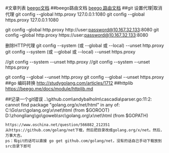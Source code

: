 #文章列表
[beego文档](https://beego.me/docs/mvc/controller/config.md)
##beego路由文档
[beego 路由文档](https://beego.me/docs/mvc/controller/router.md)
##git 设置代理|取消代理
git config --global http.proxy 127.0.0.1:1080
git config --global https.proxy 127.0.0.1:1080

git config –global http.proxy http://user:password@10.167.32.133:8080
git config –global http.proxy https://user:password@10.167.32.133:8080

删除HTTP代理
git config --system (或 --global 或 --local) --unset http.proxy
git config --system (或 --global 或 --local) --unset https.proxy

//git config --system --unset http.proxy
//git config --system --unset https.proxy

git config --global --unset http.proxy
git config --global --unset https.proxy
##go 编码转换
http://studygolang.com/articles/1712
##httplib
https://beego.me/docs/module/httplib.md

##记录一个git错误
..\github.com\andybalholm\cascadia\parser.go:11:2: cannot find package "golang.org/x/net/html" in any of:
	C:\Go\src\golang.org\x\net\html (from $GOROOT)
	D:\zhongliang\go\goweb\src\golang.org\x\net\html (from $GOPATH)

    https://www.oschina.net/question/566882_212351
	从https://github.com/golang/net下载，然后把目录改成golang.org/x/net。然后，万事大吉。
    ps：有git的话可以直接 go get github.com/golang/net，没有的话自己手动下载放到src目录下即可